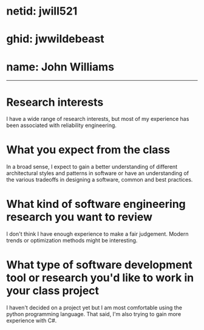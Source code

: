 # netid: jwill521
# ghid: jwwildebeast
# name: John Williams

---------------------------------------------------------------

# Research interests
I have a wide range of research interests, but most of my experience has been associated with reliability engineering. 

# What you expect from the class
In a broad sense, I expect to gain a better understanding of different architectural styles and patterns in software or have an understanding of the various tradeoffs in designing a software, common and best practices.

# What kind of software engineering research you want to review
I don't think I have enough experience to make a fair judgement. Modern trends or optimization methods might be interesting. 

# What type of software development tool or research you'd like to work in your class project
I haven't decided on a project yet but I am most comfortable using the python programming language. That said, I'm also trying to gain more experience with C#.